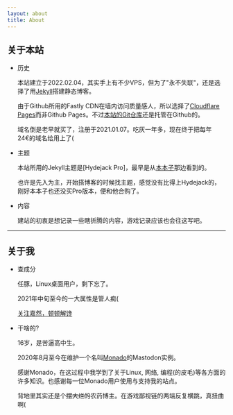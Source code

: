 ```yaml
---
layout: about
title: About
---
```


## 关于本站

* 历史

    本站建立于2022.02.04，其实手上有不少VPS，但为了"永不失联"，还是选择了用[Jekyll]搭建静态博客。

    由于Github所用的Fastly CDN在墙内访问质量感人，所以选择了[Cloudflare Pages]而非Github Pages。不过[本站的Git仓库]还是托管在Github的。

    域名倒是老早就买了，注册于2021.01.07。吃灰一年多，现在终于把每年24€的域名给用上了(

* 主题

    本站所用的Jekyll主题是[Hydejack Pro]，最早是从[本本子]那边看到的。

    也许是先入为主，开始搭博客的时候找主题，感觉没有比得上Hydejack的，刚好本本子也还没买Pro版本，便和他合购了。

* 内容

    建站的初衷是想记录一些瞎折腾的内容，游戏记录应该也会往这写吧。

***

## 关于我

* 查成分

    任豚，Linux桌面用户，剩下忘了。

    2021年中旬至今的一大属性是管人痴(

    [关注嘉然，顿顿解馋](https://space.bilibili.com/672328094)

* 干啥的?

    16岁，是苦逼高中生。

    2020年8月至今在维护一个名叫[Monado]的Mastodon实例。

    感谢Monado，在这过程中我学到了关于Linux, 网络, 编程(的皮毛)等各方面的许多知识。也感谢每一位Monado用户使用与支持我的站点。

    背地里其实还是个~~摆大烂的~~农药博主。在游戏鄙视链的两端反复横跳，真扭曲啊(

[本站的Git仓库]: https://github.com/chasedream1129/cd-blog/
[本本子]: https://benbenzi.games/
[Monado]: https://monado.ren/
[Jekyll]: https://jekyllrb.com/
[Cloudflare Pages]: http://www.google.com/
